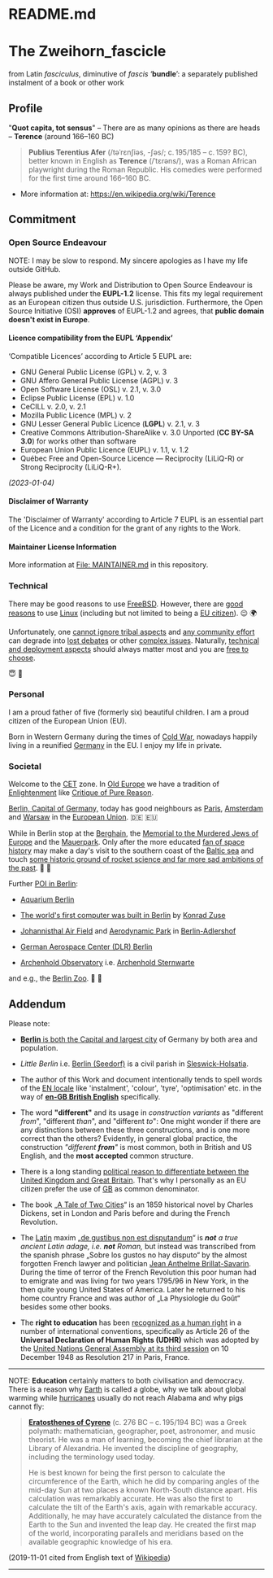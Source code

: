 README.md
=========

# The Zweihorn_fascicle

from Latin _fasciculus_, diminutive of _fascis_ ‘**bundle**’: a separately published instalment of a book or other work

## Profile

"**Quot capita, tot sensus**" – There are as many opinions as there are heads – **Terence** (around 166–160 BC)

> **Publius Terentius Afer** (/təˈrɛnʃiəs, -ʃəs/; c. 195/185 – c. 159? BC), better known in English as **Terence** (/ˈtɛrəns/), was a Roman African playwright during the Roman Republic. His comedies were performed for the first time around 166–160 BC.

* More information at: <https://en.wikipedia.org/wiki/Terence>

## Commitment

### Open Source Endeavour

NOTE: I may be slow to respond. My sincere apologies as I have my life outside GitHub.

Please be aware, my Work and Distribution to Open Source Endeavour is
always published under the **EUPL-1.2** license.  This fits my legal
requirement as an European citizen thus outside U.S. jurisdiction.
Furthermore, the Open Source Initiative (OSI) **approves** of EUPL-1.2
and agrees, that **public domain doesn't exist in Europe**.

#### Licence compatibility from the EUPL ‘Appendix’

‘Compatible Licences’ according to Article 5 EUPL are:

- GNU General Public License (GPL) v. 2, v. 3
- GNU Affero General Public License (AGPL) v. 3
- Open Software License (OSL) v. 2.1, v. 3.0
- Eclipse Public License (EPL) v. 1.0
- CeCILL v. 2.0, v. 2.1
- Mozilla Public Licence (MPL) v. 2
- GNU Lesser General Public Licence (**LGPL**) v. 2.1, v. 3
- Creative Commons Attribution-ShareAlike v. 3.0 Unported (**CC BY-SA 3.0**) for
  works other than software
- European Union Public Licence (EUPL) v. 1.1, v. 1.2
- Québec Free and Open-Source Licence — Reciprocity (LiLiQ-R) or Strong
  Reciprocity (LiLiQ-R+).

_(2023-01-04)_

#### Disclaimer of Warranty

The 'Disclaimer of Warranty' according to Article 7 EUPL is an essential part of the
Licence and a condition for the grant of any rights to the Work.

#### Maintainer License Information

More information at [File: MAINTAINER.md](MAINTAINER.md) in this repository.

### Technical

There may be good reasons to use [FreeBSD](https://en.wikipedia.org/wiki/FreeBSD). However, there are [good reasons](https://en.wikipedia.org/wiki/Linux) to use [Linux](https://www.linux.com/) (including but not limited to being a [EU citizen](https://ec.europa.eu/info/aid-development-cooperation-fundamental-rights/your-rights-eu/eu-charter-fundamental-rights_en)).
:wink: :earth_africa:

Unfortunately, one [cannot ignore tribal aspects](https://en.wikipedia.org/wiki/Communication) and [any community effort](https://www.debian.org/intro/free) can degrade into [lost debates](https://en.wikipedia.org/wiki/Dogma) or other [complex issues](https://ownyourbits.com/2017/06/12/why-nextcloudpi-uses-apache-and-not-nginx/).  Naturally,  [technical and deployment aspects](https://nextcloud.com/support/) should always matter most and you are [free to choose](https://en.wikipedia.org/wiki/Free_and_open-source_software).

:innocent: :restroom:

### Personal

I am a proud father of five (formerly six) beautiful children. I am a proud citizen of the European Union (EU).

Born in Western Germany during the times of [Cold War](https://en.wikipedia.org/wiki/Cold_War), nowadays happily living in a reunified [Germany](https://en.wikipedia.org/wiki/Germany) in the EU. I enjoy my life in private.

### Societal

Welcome to the [CET](https://en.wikipedia.org/wiki/Central_European_Time) zone. In [Old Europe](https://en.wikipedia.org/wiki/Old_Europe_and_New_Europe) we have a tradition of [Enlightenment](https://en.wikipedia.org/wiki/Age_of_Enlightenment) like [Critique of Pure Reason](https://en.wikipedia.org/wiki/Immanuel_Kant).

[Berlin, Capital of Germany,](https://www.berlin.de/en/) today has good neighbours as [Paris](https://www.paris.fr/), [Amsterdam](https://www.amsterdam.nl/en/) and [Warsaw](http://www.um.warszawa.pl/en) in the [European Union](https://ec.europa.eu/growth/single-market_en). :de: :eu:

While in Berlin stop at the [Berghain](https://en.wikipedia.org/wiki/Berghain), the [Memorial to the Murdered Jews of Europe](https://www.berlin.de/en/attractions-and-sights/3560249-3104052-memorial-to-the-murdered-jews-of-europe.en.html) and the [Mauerpark](https://en.wikipedia.org/wiki/Mauerpark). Only after the more educated [fan of space history](https://www.nasa.gov/centers/marshall/history/vonbraun/bio.html) may make a day's visit to the southern coast of the [Baltic sea](https://www.cia.gov/library/publications/resources/the-world-factbook/geos/print_gm.html) and touch [some historic ground of rocket science and far more sad ambitions of the past](https://museum-peenemuende.de/?lang=en).
:rocket: :thinking:

Further [POI in Berlin](https://www.berlin.de/en/tourism/):

* [Aquarium Berlin](https://www.aquarium-berlin.de/en)

* [The world's first computer was built in Berlin](https://sdtb.de/museum-of-technology/exhibitions/1256/) by [Konrad Zuse](https://en.wikipedia.org/wiki/Konrad_Zuse)

* [Johannisthal Air Field](https://en.wikipedia.org/wiki/Johannisthal_Air_Field) and [Aerodynamic Park](https://en.wikipedia.org/wiki/Aerodynamic_Park) in [Berlin-Adlershof](https://www.berlin.de/en/business-and-economy/economic-center/5613189-4011028-science-and-innovation.en.html)

* [German Aerospace Center (DLR) Berlin](https://www.dlr.de/content/en/articles/sites/berlin/about-berlin.html)

* [Archenhold Observatory](https://en.wikipedia.org/wiki/Archenhold_Observatory) i.e.  [Archenhold Sternwarte](https://www.planetarium.berlin/archenhold-sternwarte)

and e.g., the [Berlin Zoo](https://www.zoo-berlin.de/en).
:panda_face: :tada:

## Addendum

Please note:

* [**Berlin** is both the Capital and largest city](https://de.wikipedia.org/wiki/Berlin) of Germany by both area and population.

* _Little Berlin_ i.e. [Berlin (Seedorf)](https://en.wikipedia.org/wiki/Berlin_(Seedorf)) is a civil parish in [Sleswick-Holsatia](https://en.wikipedia.org/wiki/Schleswig-Holstein).

* The author of this Work and document intentionally tends to spell words of the [EN locale](https://en.wikipedia.org/wiki/Locale_(computer_software)) like 'instalment', 'colour', 'tyre', 'optimisation' etc. in the  way of [**en-GB British English**](https://en.wikipedia.org/wiki/British_English) specifically.

* The word **"different"** and its usage in _construction variants_ as "different _from_", "different _than_", and "different _to_": One might wonder if there are any distinctions between these three constructions, and is one more correct than the others? Evidently, in general global practice, the construction _"different **from**"_ is most common, both in British and US English, and the **most accepted** common structure.

* There is a long standing [political reason to differentiate between the United Kingdom and Great Britain](https://en.wikipedia.org/wiki/Good_Friday_Agreement). That's why I personally as an EU citizen prefer the use of [GB](https://en.wikipedia.org/wiki/ISO_3166-1) as common denominator.

* The book „[A Tale of Two Cities](https://fr.wikipedia.org/wiki/Le_Conte_de_deux_cités)“ is an 1859 historical novel by Charles Dickens, set in London and Paris before and during the French Revolution.

* The [Latin](https://es.wikipedia.org/wiki/Lat%C3%ADn) maxim „[de gustibus non est disputandum](https://en.wikipedia.org/wiki/De_gustibus_non_est_disputandum)“ is _**not** a true ancient Latin adage, i.e. **not** Roman,_ but instead was transcribed from the spanish phrase „Sobre los gustos no hay disputo“ by the almost forgotten French lawyer and politician [Jean Anthelme Brillat-Savarin](https://en.wikipedia.org/wiki/Jean_Anthelme_Brillat-Savarin).  During the time of terror of the French Revolution this poor human had to emigrate and was living for two years 1795/96 in New York, in the then quite young United States of America. Later he returned to his home country France and was author of „La Physiologie du Goût“ besides some other books.

* The **right to education** has been [recognized as a human right](https://en.wikipedia.org/wiki/Right_to_education) in a number of international conventions, specifically as Article 26 of the **Universal Declaration of Human Rights (UDHR)** which was adopted by the [United Nations General Assembly at its third session](https://en.wikipedia.org/wiki/Universal_Declaration_of_Human_Rights) on 10 December 1948 as Resolution 217 in Paris, France.

- - -

NOTE: **Education** certainly matters to both civilisation and democracy. There is a reason why [Earth](https://en.wikipedia.org/wiki/Earth) is called a globe, why we talk about global warming while [hurricanes](https://en.wikipedia.org/wiki/Tropical_cyclone) usually do not reach Alabama and why pigs cannot fly:

> [**Eratosthenes of Cyrene**](https://de.wikipedia.org/wiki/Eratosthenes) (c. 276 BC – c. 195/194 BC) was a Greek polymath: mathematician, geographer, poet, astronomer, and music theorist. He was a man of learning, becoming the chief librarian at the Library of Alexandria. He invented the discipline of geography, including the terminology used today.
>
> He is best known for being the first person to calculate the circumference of the Earth, which he did by comparing angles of the mid-day Sun at two places a known North-South distance apart.  His calculation was remarkably accurate. He was also the first to calculate the tilt of the Earth's axis, again with remarkable accuracy.  Additionally, he may have accurately calculated the distance from the Earth to the Sun and invented the leap day.  He created the first map of the world, incorporating parallels and meridians based on the available geographic knowledge of his era.

(2019-11-01 cited from English text of [Wikipedia](https://en.wikipedia.org/wiki/Eratosthenes))

- - -
